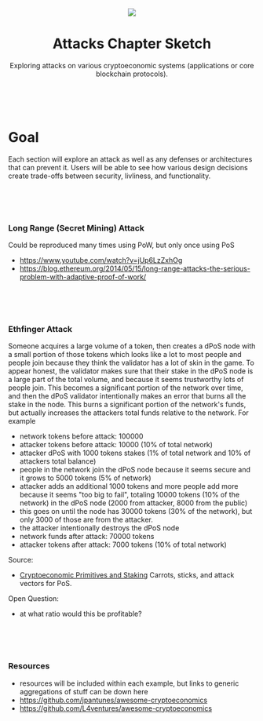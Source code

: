 <br>

<div align="center">
    <p align="center">
        <img src="TBD">
    </p>
    <h1 align="center">
        Attacks Chapter Sketch
    </h1>
    <p align="center">
        Exploring attacks on various cryptoeconomic systems (applications or core blockchain protocols).
    </p>
</div>

<br><br><br>

# Goal
Each section will explore an attack as well as any defenses or architectures that can prevent it. Users will be able to see how various design decisions create trade-offs between security, livliness, and functionality.

<br><br><br>

### Long Range (Secret Mining) Attack 
Could be reproduced many times using PoW, but only once using PoS
- https://www.youtube.com/watch?v=jUp6LzZxhOg
- https://blog.ethereum.org/2014/05/15/long-range-attacks-the-serious-problem-with-adaptive-proof-of-work/

<br><br><br>

### Ethfinger Attack
Someone acquires a large volume of a token, then creates a dPoS node with a small portion of those tokens which looks like a lot to most people and people join because they think the validator has a lot of skin in the game. To appear honest, the validator makes sure that their stake in the dPoS node is a large part of the total volume, and because it seems trustworthy lots of people join. This becomes a significant portion of the network over time, and then the dPoS validator intentionally makes an error that burns all the stake in the node. This burns a significant portion of the network's funds, but actually increases the attackers total funds relative to the network. For example
- network tokens before attack: 100000
- attacker tokens before attack: 10000 (10% of total network)
- attacker dPoS with 1000 tokens stakes (1% of total network and 10% of attackers total balance)
- people in the network join the dPoS node because it seems secure and it grows to 5000 tokens (5% of network)
- attacker adds an additional 1000 tokens and more people add more because it seems "too big to fail", totaling 10000 tokens (10% of the network) in the dPoS node (2000 from attacker, 8000 from the public)
- this goes on until the node has 30000 tokens (30% of the network), but only 3000 of those are from the attacker.
- the attacker intentionally destroys the dPoS node
- network funds after attack: 70000 tokens
- attacker tokens after attack: 7000 tokens (10% of total network)

Source: 
- [Cryptoeconomic Primitives and Staking](https://www.zeroknowledge.fm/49) Carrots, sticks, and attack vectors for PoS.

Open Question: 
- at what ratio would this be profitable?

<br><br><br>

### Resources
- resources will be included within each example, but links to generic aggregations of stuff can be down here
- https://github.com/jpantunes/awesome-cryptoeconomics
- https://github.com/L4ventures/awesome-cryptoeconomics

<br><br><br>
